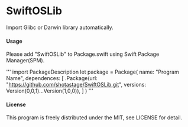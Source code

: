 # SwiftOSLib
Import Glibc or Darwin library automatically.


#### Usage
Please add "SwiftOSLib" to Package.swift using Swift Package Manager(SPM).

'''
import PackageDescription
let package = Package(
    name: "Program Name",
    dependences: [
    	.Package(url: "https://github.com/shotastage/SwiftOSLib.git", versions: Version(0,0,1)...Version(1,0,0)),
    ]
)
'''
 
#### License
This program is freely distributed under the MIT, see LICENSE for detail.
